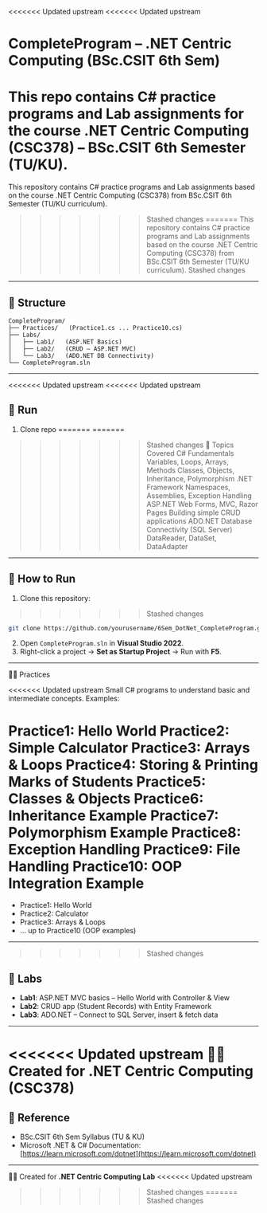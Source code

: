 <<<<<<< Updated upstream
<<<<<<< Updated upstream
# CompleteProgram – .NET Centric Computing (BSc.CSIT 6th Sem)

This repo contains **C# practice programs** and **Lab assignments** for the course **.NET Centric Computing (CSC378)** – BSc.CSIT 6th Semester (TU/KU).
=======
This repository contains C# practice programs and Lab assignments based on the course .NET Centric Computing (CSC378) from BSc.CSIT 6th Semester (TU/KU curriculum).
>>>>>>> Stashed changes
=======
This repository contains C# practice programs and Lab assignments based on the course .NET Centric Computing (CSC378) from BSc.CSIT 6th Semester (TU/KU curriculum).
>>>>>>> Stashed changes

---

## 📂 Structure

```
CompleteProgram/
├── Practices/   (Practice1.cs ... Practice10.cs)
├── Labs/
│   ├── Lab1/   (ASP.NET Basics)
│   ├── Lab2/   (CRUD – ASP.NET MVC)
│   └── Lab3/   (ADO.NET DB Connectivity)
└── CompleteProgram.sln
```

---

<<<<<<< Updated upstream
<<<<<<< Updated upstream
## 🚀 Run

1. Clone repo
=======
=======
>>>>>>> Stashed changes
📝 Topics Covered
C# Fundamentals
Variables, Loops, Arrays, Methods
Classes, Objects, Inheritance, Polymorphism
.NET Framework
Namespaces, Assemblies, Exception Handling
ASP.NET
Web Forms, MVC, Razor Pages
Building simple CRUD applications
ADO.NET
Database Connectivity (SQL Server)
DataReader, DataSet, DataAdapter
---

## 🚀 How to Run

1. Clone this repository:
>>>>>>> Stashed changes

   ```bash
   git clone https://github.com/yourusername/6Sem_DotNet_CompleteProgram.git
   ```
2. Open `CompleteProgram.sln` in **Visual Studio 2022**.
3. Right-click a project → **Set as Startup Project** → Run with **F5**.

---

🧑‍💻 Practices

<<<<<<< Updated upstream
Small C# programs to understand basic and intermediate concepts.
Examples:

Practice1: Hello World
Practice2: Simple Calculator
Practice3: Arrays & Loops
Practice4: Storing & Printing Marks of Students
Practice5: Classes & Objects
Practice6: Inheritance Example
Practice7: Polymorphism Example
Practice8: Exception Handling
Practice9: File Handling
Practice10: OOP Integration Example
=======
* Practice1: Hello World
* Practice2: Calculator
* Practice3: Arrays & Loops
* … up to Practice10 (OOP examples)

---
>>>>>>> Stashed changes

## 🧪 Labs

* **Lab1**: ASP.NET MVC basics – Hello World with Controller & View
* **Lab2**: CRUD app (Student Records) with Entity Framework
* **Lab3**: ADO.NET – Connect to SQL Server, insert & fetch data

---

<<<<<<< Updated upstream
👨‍🎓 Created for **.NET Centric Computing (CSC378)**
=======
## 📖 Reference

* BSc.CSIT 6th Sem Syllabus (TU & KU)
* Microsoft .NET & C# Documentation: [https://learn.microsoft.com/dotnet](https://learn.microsoft.com/dotnet)

---

👨‍🎓 Created for **.NET Centric Computing Lab**
<<<<<<< Updated upstream
>>>>>>> Stashed changes
=======
>>>>>>> Stashed changes
